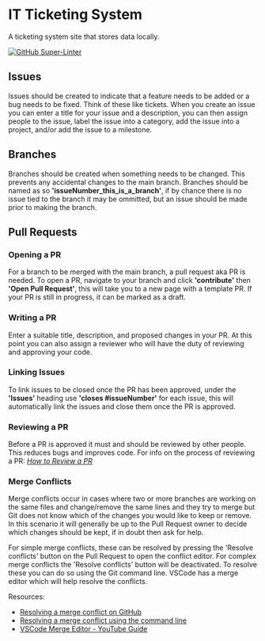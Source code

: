 # IT Ticketing System

A ticketing system site that stores data locally.

[![GitHub Super-Linter](https://github.com/RJD27/it_ticketing_system/workflows/Lint%20Code%20Base/badge.svg)](https://github.com/marketplace/actions/super-linter)

## Issues

Issues should be created to indicate that a feature needs to be added or a bug needs to be fixed.
Think of these like tickets. When you create an issue you can enter a title for your issue and a description,
you can then assign people to the issue, label the issue into a category, add the issue into a project, and/or
add the issue to a milestone.

## Branches

Branches should be created when something needs to be changed. This prevents any accidental changes to the main branch.
Branches should be named as so **'issueNumber_this_is_a_branch'**, if by chance there is no issue tied to the branch it may be ommitted,
but an issue should be made prior to making the branch.

## Pull Requests

### Opening a PR

For a branch to be merged with the main branch, a pull request aka PR is needed.
To open a PR, navigate to your branch and click **'contribute'** then **'Open Pull Request'**, this will take you to a new page
with a template PR. If your PR is still in progress, it can be marked as a draft.

### Writing a PR

Enter a suitable title, description, and proposed changes in your PR.
At this point you can also assign a reviewer who will have the duty of reviewing and approving your code.

### Linking Issues

To link issues to be closed once the PR has been approved, under the **'Issues'** heading use **'closes #issueNumber'** for each issue,
this will automatically link the issues and close them once the PR is approved.

### Reviewing a PR

Before a PR is approved it must and should be reviewed by other people. This reduces bugs and improves code.
For info on the process of reviewing a PR: *[How to Review a PR](https://docs.github.com/en/pull-requests/collaborating-with-pull-requests/reviewing-changes-in-pull-requests/reviewing-proposed-changes-in-a-pull-request)*

### Merge Conflicts

Merge conflicts occur in cases where two or more branches are working on the same files and change/remove the same lines and they try to merge but Git does not know which of the changes you would like to keep or remove. In this scenario it will generally be up to the Pull Request owner to decide which changes should be kept, if in doubt then ask for help.

For simple merge conflicts, these can be resolved by pressing the 'Resolve conflicts' button on the Pull Request to open the conflict editor.
For complex merge conflicts the 'Resolve conflicts' button will be deactivated. To resolve these you can do so using the Git command line.
VSCode has a merge editor which will help resolve the conflicts.

Resources: 
- [Resolving a merge conflict on GitHub](https://docs.github.com/en/pull-requests/collaborating-with-pull-requests/addressing-merge-conflicts/resolving-a-merge-conflict-on-github)
- [Resolving a merge conflict using the command line](https://docs.github.com/en/pull-requests/collaborating-with-pull-requests/addressing-merge-conflicts/resolving-a-merge-conflict-using-the-command-line)
- [VSCode Merge Editor - YouTube Guide](https://www.youtube.com/watch?v=HosPml1qkrg)


